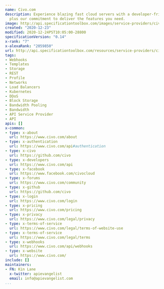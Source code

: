```yaml
---
name: Civo.com
description: Experience blazing fast cloud servers with a developer-friendly API,
  plus our commitment to deliver the features you need.
image: http://api.specificationtoolbox.com/images/service-providers/civo-com.jpg
created: "2020-12-23"
modified: 2020-12-24PST10:05:00-28800
specificationVersion: "0.14"
x-rank: "7"
x-alexaRank: "2059850"
url: http://api.specificationtoolbox.com/resources/service-providers/civo-com/
tags:
- Webhooks
- Templates
- Storage
- REST
- Profile
- Networks
- Load Balancers
- Kubernetes
- DDoS
- Block Storage
- Bandwidth Pooling
- Bandwidth
- API Service Provider
- API
apis: []
x-common:
- type: x-about
  url: https://www.civo.com/about
- type: x-authentication
  url: https://www.civo.com/api#authentication
- type: x-civo
  url: https://github.com/civo
- type: x-developers
  url: https://www.civo.com/api
- type: x-facebook
  url: https://www.facebook.com/civocloud
- type: x-forums
  url: https://www.civo.com/community
- type: x-github
  url: https://github.com/civo
- type: x-login
  url: https://www.civo.com/login
- type: x-pricing
  url: https://www.civo.com/pricing
- type: x-privacy
  url: https://www.civo.com/legal/privacy
- type: x-terms-of-service
  url: https://www.civo.com/legal/terms-of-website-use
- type: x-terms-of-service
  url: https://www.civo.com/legal/terms
- type: x-webhooks
  url: https://www.civo.com/api/webhooks
- type: x-website
  url: https://www.civo.com/
include: []
maintainers:
- FN: Kin Lane
  x-twitter: apievangelist
  email: info@apievangelist.com
...
```

